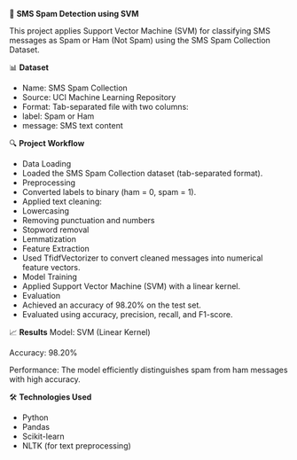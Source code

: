 📂 **SMS Spam Detection using SVM**

This project applies Support Vector Machine (SVM) for classifying SMS messages as Spam or Ham (Not Spam) using the SMS Spam Collection Dataset.

📊 **Dataset**
- Name: SMS Spam Collection
- Source: UCI Machine Learning Repository
- Format: Tab-separated file with two columns:
- label: Spam or Ham
- message: SMS text content

🔍 **Project Workflow**
- Data Loading
- Loaded the SMS Spam Collection dataset (tab-separated format).
- Preprocessing
- Converted labels to binary (ham = 0, spam = 1).
- Applied text cleaning:
- Lowercasing
- Removing punctuation and numbers
- Stopword removal
- Lemmatization
- Feature Extraction
- Used TfidfVectorizer to convert cleaned messages into numerical feature vectors.
- Model Training
- Applied Support Vector Machine (SVM) with a linear kernel.
- Evaluation
- Achieved an accuracy of 98.20% on the test set.
- Evaluated using accuracy, precision, recall, and F1-score.

📈 **Results**
Model: SVM (Linear Kernel)

Accuracy: 98.20%

Performance: The model efficiently distinguishes spam from ham messages with high accuracy.

🛠️ **Technologies Used**
- Python
- Pandas
- Scikit-learn
- NLTK (for text preprocessing)

